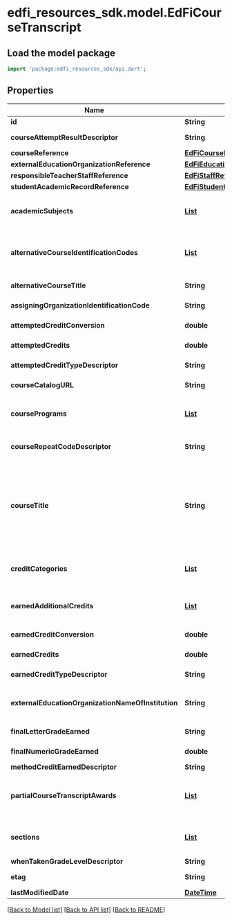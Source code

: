 # edfi_resources_sdk.model.EdFiCourseTranscript

## Load the model package
```dart
import 'package:edfi_resources_sdk/api.dart';
```

## Properties
Name | Type | Description | Notes
------------ | ------------- | ------------- | -------------
**id** | **String** |  | [optional] 
**courseAttemptResultDescriptor** | **String** | The result from the student's attempt to take the course. | 
**courseReference** | [**EdFiCourseReference**](EdFiCourseReference.md) |  | 
**externalEducationOrganizationReference** | [**EdFiEducationOrganizationReference**](EdFiEducationOrganizationReference.md) |  | [optional] 
**responsibleTeacherStaffReference** | [**EdFiStaffReference**](EdFiStaffReference.md) |  | [optional] 
**studentAcademicRecordReference** | [**EdFiStudentAcademicRecordReference**](EdFiStudentAcademicRecordReference.md) |  | 
**academicSubjects** | [**List<EdFiCourseTranscriptAcademicSubject>**](EdFiCourseTranscriptAcademicSubject.md) | An unordered collection of courseTranscriptAcademicSubjects. The subject area for the course transcript credits awarded in the course transcript. | [optional] [default to const []]
**alternativeCourseIdentificationCodes** | [**List<EdFiCourseTranscriptAlternativeCourseIdentificationCode>**](EdFiCourseTranscriptAlternativeCourseIdentificationCode.md) | An unordered collection of courseTranscriptAlternativeCourseIdentificationCodes. The code that identifies the course, course offering, the code from an external educational organization, or other alternate course code. | [optional] [default to const []]
**alternativeCourseTitle** | **String** | The descriptive name given to a course of study offered in the school, if different from the CourseTitle. | [optional] 
**assigningOrganizationIdentificationCode** | **String** | The organization code or name assigning the course identification code. | [optional] 
**attemptedCreditConversion** | **double** | Conversion factor that when multiplied by the number of credits is equivalent to Carnegie units. | [optional] 
**attemptedCredits** | **double** | The value of credits or units of value awarded for the completion of a course. | [optional] 
**attemptedCreditTypeDescriptor** | **String** | The type of credits or units of value awarded for the completion of a course. | [optional] 
**courseCatalogURL** | **String** | The URL for the course catalog that defines the course identification code. | [optional] 
**coursePrograms** | [**List<EdFiCourseTranscriptCourseProgram>**](EdFiCourseTranscriptCourseProgram.md) | An unordered collection of courseTranscriptCoursePrograms. The program(s) that the student participated in the context of the course. | [optional] [default to const []]
**courseRepeatCodeDescriptor** | **String** | Indicates that an academic course has been repeated by a student and how that repeat is to be computed in the student's academic grade average. | [optional] 
**courseTitle** | **String** | The descriptive name given to a course of study offered in a school or other institution or organization. In departmentalized classes at the elementary, secondary, and postsecondary levels (and for staff development activities), this refers to the name by which a course is identified (e.g., American History, English III). For elementary and other non-departmentalized classes, it refers to any portion of the instruction for which a grade or report is assigned (e.g., reading, composition, spelling, language arts). | [optional] 
**creditCategories** | [**List<EdFiCourseTranscriptCreditCategory>**](EdFiCourseTranscriptCreditCategory.md) | An unordered collection of courseTranscriptCreditCategories. A categorization for the course transcript credits awarded in the course transcript. | [optional] [default to const []]
**earnedAdditionalCredits** | [**List<EdFiCourseTranscriptEarnedAdditionalCredits>**](EdFiCourseTranscriptEarnedAdditionalCredits.md) | An unordered collection of courseTranscriptEarnedAdditionalCredits. The number of additional credits a student attempted and could earn for successfully completing a given course. | [optional] [default to const []]
**earnedCreditConversion** | **double** | Conversion factor that when multiplied by the number of credits is equivalent to Carnegie units. | [optional] 
**earnedCredits** | **double** | The value of credits or units of value awarded for the completion of a course. | [optional] 
**earnedCreditTypeDescriptor** | **String** | The type of credits or units of value awarded for the completion of a course. | [optional] 
**externalEducationOrganizationNameOfInstitution** | **String** | Name of the external institution where the student completed the course; to be used only when the reference external education organization is not available. | [optional] 
**finalLetterGradeEarned** | **String** | The final indicator of student performance in a class as submitted by the instructor. | [optional] 
**finalNumericGradeEarned** | **double** | The final indicator of student performance in a class as submitted by the instructor. | [optional] 
**methodCreditEarnedDescriptor** | **String** | The method the credits were earned. | [optional] 
**partialCourseTranscriptAwards** | [**List<EdFiCourseTranscriptPartialCourseTranscriptAwards>**](EdFiCourseTranscriptPartialCourseTranscriptAwards.md) | An unordered collection of courseTranscriptPartialCourseTranscriptAwards. A collection of partial credits and/or grades a student earned against the course over the session, used when awards of credit are incremental. | [optional] [default to const []]
**sections** | [**List<EdFiCourseTranscriptSection>**](EdFiCourseTranscriptSection.md) | An unordered collection of courseTranscriptSections. The section(s) associated with the course transcript. | [optional] [default to const []]
**whenTakenGradeLevelDescriptor** | **String** | Student's grade level at time of course. | [optional] 
**etag** | **String** | A unique system-generated value that identifies the version of the resource. | [optional] 
**lastModifiedDate** | [**DateTime**](DateTime.md) | The date and time the resource was last modified. | [optional] 

[[Back to Model list]](../README.md#documentation-for-models) [[Back to API list]](../README.md#documentation-for-api-endpoints) [[Back to README]](../README.md)


